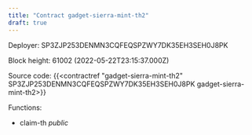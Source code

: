 ```yaml
---
title: "Contract gadget-sierra-mint-th2"
draft: true
---
```

Deployer: SP3ZJP253DENMN3CQFEQSPZWY7DK35EH3SEH0J8PK


 



Block height: 61002 (2022-05-22T23:15:37.000Z)

Source code: {{<contractref "gadget-sierra-mint-th2" SP3ZJP253DENMN3CQFEQSPZWY7DK35EH3SEH0J8PK gadget-sierra-mint-th2>}}

Functions:

* claim-th _public_
